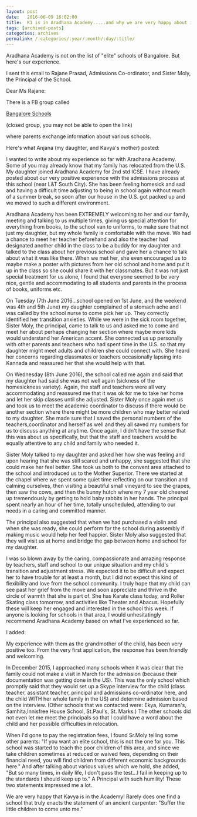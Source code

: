 ```yaml
---
layout: post
date:	2016-06-09 16:02:00
title:  K1 is in Aradhana Academy.....and why we are very happy about it
tags: [archived-posts]
categories: archives
permalink: /:categories/:year/:month/:day/:title/
---
```

Aradhana Academy is not on the list of "elite" schools of Bangalore. But here's our experience.

I sent this email to Rajane Prasad, Admissions Co-ordinator, and Sister Moly, the Principal of the School.

Dear Ms Rajane:

There is a FB group called 

<a href="https://www.facebook.com/groups/bangaloreschoolsshweta/"> Bangalore Schools </a>

(closed group, you may not be able to open the link) 

where parents exchange information about various schools. 

Here's what Anjana (my daughter, and Kavya's mother) posted:


I wanted to write about my experience so far with Aradhana Academy. Some of you may already know that my family has relocated from the U.S. My daughter joined Aradhana Academy for 2nd std ICSE. I have already posted about our very positive experience with the admissions process at this school (near L&T South City). She has been feeling homesick and sad and having a difficult time adjusting to being in school again without much of a summer break, so soon after our house in the U.S. got packed up and we moved to such a different environment.

Aradhana Academy has been EXTREMELY welcoming to her and our family, meeting and talking to us multiple times, giving us special attention for everything from books, to the school van to uniforms, to make sure that not just my daughter, but my whole family is comfortable with the move. We had a chance to meet her teacher beforehand and also the teacher had designated another child in the class to be a buddy for my daughter and talked to the class about her previous school and gave her a chance to talk about what it was like there. When we met her,
she even encouraged us to maybe make a poster with pictures from her old school and home and put it up in the class so she could share it with her classmates. But it was not just special treatment for us alone, I found that everyone seemed to be very nice, gentle and accommodating to all students and parents in the process of books, uniforms etc.

On Tuesday (7th June 2016...school opened on 1st June, and the weekend was 4th and 5th June)  my daughter complained of a stomach ache and I was called by the school nurse to come pick her up. They correctly identified her transition anxieties. While we were in the sick room together, Sister Moly, the principal, came to talk to us and asked me to come and meet
her about perhaps changing her section where maybe more kids would  understand her American accent. She connected us up personally with other parents and teachers who had spent time in the U.S. so that my daughter might meet adults and children she could connect with. She heard her concerns regarding classmates or teachers occasionally lapsing into Kannada and reassured her that she would help with that.

On Wednesday (8th June 2016), the school called me again and said that my daughter had said she was not well again (sickness of the homesickness variety). Again, the staff and teachers were all very accommodating and reassured me that it was ok for me to take her home and let her skip classes until she adjusted. Sister Moly once again met us and took us to meet the academic coordinator to discuss if there would be another section where there might be more children who may better related to my daughter. She made sure that I saved the personal numbers of the teachers,coordinator and herself as well and they all saved my numbers for us to discuss anything at anytime. Once again, I didn't have the sense that this was about us specifically, but that the staff and teachers would be equally attentive to any child and family who needed it.

Sister Moly talked to my daughter and asked her how she was feeling and upon hearing that she was still scared and unhappy, she suggested that she could make her feel better. She took us both to the convent area attached to the school and introduced us to the Mother Superior.
There we started at the chapel where we spent some quiet time reflecting on our transition and calming ourselves, then visiting a beautiful small vineyard to see the grapes, then saw the cows, and then the bunny hutch where my 7 year old cheered up tremendously by getting to hold baby rabbits in her hands. The principal spent nearly an hour of her time, totally unscheduled, attending to our needs in a caring and committed manner.

The principal also suggested that when we had purchased a violin and when she was ready, she could perform for the school during assembly if making music would help her feel happier. Sister Moly also suggested that they will visit us at home and bridge the gap between home and school for my daughter.

I was so blown away by the caring, compassionate and amazing response by teachers, staff and school to our unique situation and my child's transition and adjustment stress. We expected it to be difficult and expect her to have trouble for at least a month, but I did not expect this kind of flexibility and love from the school community. I truly hope that my child can see past her grief from the move and soon appreciate and thrive in the circle of warmth that she is part of. She has Karate class today, and Roller Skating class tomorrow, and activities like Theater and Abacus. Hopefully these will keep her engaged and interested in the school this week. If anyone is looking for schools in that area, I would unhesitatingly recommend Aradhana Academy based on what I've experienced so far.

I added:

 My experience with them as the grandmother of the child, has been very positive too.  From the very first application,  the response has been friendly and welcoming. 

In December 2015, I approached many schools when it was clear that the family could not make a visit in March for the admission (because their documentation was getting done in the US). This was the only school which promptly said that they would set up a Skype interview for the child (class teacher, assistant teacher, principal and admissions co-ordinator here, and the child WITH her whole family in the US) and determine admission based on the interview. (Other schools that we contacted were: Ekya, Kumaran's, Samhita,Innisfree House School, St.Paul's, St. Marks.) The other schools did not even let me meet the principals so that I could have a word about the child and her possible difficulties in relocation.

When I'd gone  to pay the registration fees, I found Sr.Moly telling some other parents: "If you want an elite school, this is not the one for you. This school was started to teach the poor children of this area, and since we take children sometimes at reduced or waived fees, depending on their financial need, you will find children from different economic backgrounds here." And after talking about various values which we hold, she added, "But so many times, in daily life, I don't pass the test...I fail in keeping up to the standards I should keep up to." A Principal with such humility! These two statements impressed me a lot.

We are very happy that Kavya is in the Academy! Rarely does one find a school that truly enacts the statement of an ancient carpenter: "Suffer the little children to come unto me."
